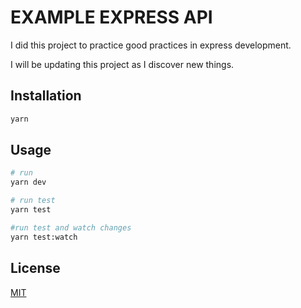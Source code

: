 # EXAMPLE EXPRESS API

I did this project to practice good practices in express development.

I will be updating this project as I discover new things.

## Installation

```bash
yarn
```

## Usage

```bash
# run
yarn dev

# run test
yarn test

#run test and watch changes
yarn test:watch


```


## License

[MIT](https://choosealicense.com/licenses/mit/)